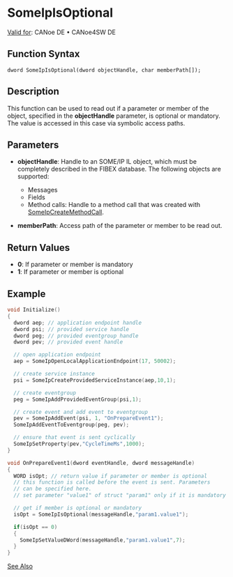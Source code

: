 # SomeIpIsOptional

[Valid for](../../../../Shared/FeatureAvailability.md): CANoe DE • CANoe4SW DE

## Function Syntax

```
dword SomeIpIsOptional(dword objectHandle, char memberPath[]);
```

## Description

This function can be used to read out if a parameter or member of the object, specified in the **objectHandle** parameter, is optional or mandatory. The value is accessed in this case via symbolic access paths.

## Parameters

- **objectHandle**: Handle to an SOME/IP IL object, which must be completely described in the FIBEX database. The following objects are supported:
  - Messages
  - Fields
  - Method calls: Handle to a method call that was created with [SomeIpCreateMethodCall](CAPLfunctionSomeIpCreateMethodCall.md).

- **memberPath**: Access path of the parameter or member to be read out.

## Return Values

- **0**: If parameter or member is mandatory
- **1**: If parameter or member is optional

## Example

```c
void Initialize()
{
  dword aep; // application endpoint handle
  dword psi; // provided service handle
  dword peg; // provided eventgroup handle
  dword pev; // provided event handle

  // open application endpoint
  aep = SomeIpOpenLocalApplicationEndpoint(17, 50002);

  // create service instance
  psi = SomeIpCreateProvidedServiceInstance(aep,10,1);

  // create eventgroup
  peg = SomeIpAddProvidedEventGroup(psi,1);

  // create event and add event to eventgroup
  pev = SomeIpAddEvent(psi, 1, "OnPrepareEvent1");
  SomeIpAddEventToEventgroup(peg, pev);

  // ensure that event is sent cyclically
  SomeIpSetProperty(pev,"CycleTimeMs",1000);
}

void OnPrepareEvent1(dword eventHandle, dword messageHandle)
{
  WORD isOpt; // return value if parameter or member is optional
  // this function is called before the event is sent. Parameters
  // can be specified here.
  // set parameter "value1" of struct "param1" only if it is mandatory

  // get if member is optional or mandatory
  isOpt = SomeIpIsOptional(messageHandle,"param1.value1");

  if(isOpt == 0)
  {
    SomeIpSetValueDWord(messageHandle,"param1.value1",7);
  }
}
```

[See Also](javascript:void(0);)
